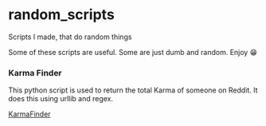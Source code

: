 # random_scripts
 Scripts I made, that do random things

 Some of these scripts are useful. Some are just dumb and random. Enjoy 😁


 ### Karma Finder

 This python script is used to return the total Karma of someone on Reddit. It does this using urllib and regex.

 [KarmaFinder](/KarmaFinder.py)
